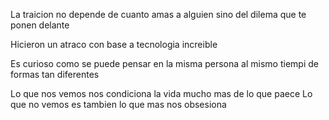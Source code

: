
La traicion no depende de cuanto amas a alguien sino del dilema que te ponen delante

Hicieron un atraco con base a tecnologia increible

Es curioso como se puede pensar en la misma persona al mismo tiempi de formas tan diferentes

Lo que nos vemos nos condiciona la vida mucho mas de lo que paece
Lo que no vemos es tambien lo que mas nos obsesiona

